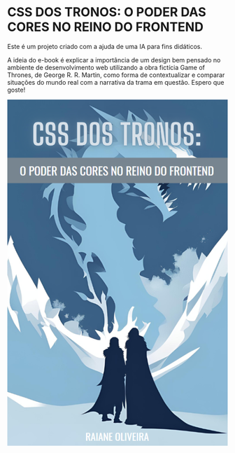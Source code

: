 # CSS DOS TRONOS: O PODER DAS CORES NO REINO DO FRONTEND

Este é um projeto criado com a ajuda de uma IA para fins didáticos.

A ideia do e-book é explicar a importância de um design bem pensado no ambiente de desenvolvimento web utilizando a obra fictícia Game of Thrones, de George R. R. Martin, como forma de contextualizar e comparar situações do mundo real com a narrativa da trama em questão. Espero que goste!

![1716096499327](image/README/1716096499327.png)
